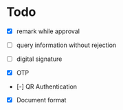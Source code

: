 # Todo

* [x] remark while approval

* [ ] query information without rejection

* [ ] digital signature

* [x] OTP

* [-] QR Authentication

* [x] Document format

